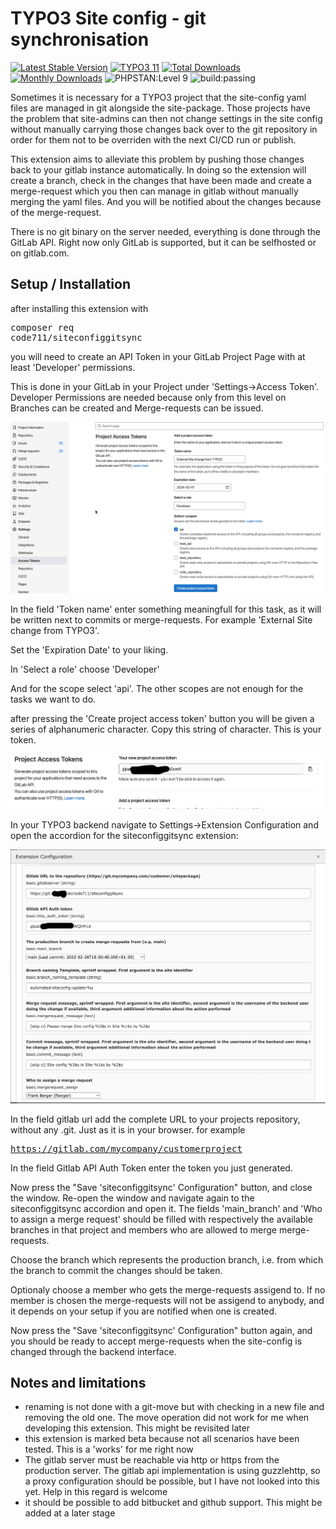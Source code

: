 # TYPO3 Site config - git synchronisation

[![Latest Stable Version](https://poser.pugx.org/code711/siteconfiggitsync/v/stable.svg)](https://extensions.typo3.org/code711/siteconfiggitsync/)
[![TYPO3 11](https://img.shields.io/badge/TYPO3-11-orange.svg)](https://get.typo3.org/version/11)
[![Total Downloads](https://poser.pugx.org/code711/siteconfiggitsync/d/total.svg)](https://packagist.org/packages/code711/siteconfiggitsync)
[![Monthly Downloads](https://poser.pugx.org/code711/siteconfiggitsync/d/monthly)](https://packagist.org/packages/sudhaus7/logformatter)
![PHPSTAN:Level 9](https://img.shields.io/badge/PHPStan-level%208-brightgreen.svg?style=flat])
![build:passing](https://img.shields.io/badge/build-passing-brightgreen.svg?style=flat])

Sometimes it is necessary for a TYPO3 project that the site-config yaml files are managed in git alongside the site-package. Those projects have the problem that site-admins can then not change settings in the site config without manually carrying those changes back over to the git repository in order for them not to be overriden with the next CI/CD run or publish.

This extension aims to alleviate this problem by pushing those changes back to your gitlab instance automatically. In doing so the extension will create a branch, check in the changes that have been made and create a merge-request which you then can manage in gitlab without manually merging the yaml files. And you will be notified about the changes because of the merge-request.

There is no git binary on the server needed, everything is done through the GitLab API. Right now only GitLab is supported, but it can be selfhosted or on gitlab.com.

## Setup / Installation

after installing this extension with <pre>composer req code711/siteconfiggitsync</pre> you will need to create an API Token in your GitLab Project Page with at least 'Developer' permissions.

This is done in your GitLab in your Project under 'Settings->Access Token'. Developer Permissions are needed because only from this level on Branches can be created and Merge-requests can be issued.

![Gitlab Backend](https://github.com/codeseveneleven/siteconfiggitsync/raw/main/Documentation/gitlab.png)

In the field 'Token name' enter something meaningfull for this task, as it will be written next to commits or merge-requests. For example 'External Site change from TYPO3'.

Set the 'Expiration Date' to your liking.

In 'Select a role' choose 'Developer'

And for the scope select 'api'. The other scopes are not enough for the tasks we want to do.

after pressing the 'Create project access token' button you will be given a series of alphanumeric character. Copy this string of character. This is your token.

![New Token](https://github.com/codeseveneleven/siteconfiggitsync/raw/main/Documentation/newtoken.png)

In your TYPO3 backend navigate to Settings->Extension Configuration and open the accordion for the siteconfiggitsync extension:

![Extension Config](https://github.com/codeseveneleven/siteconfiggitsync/raw/main/Documentation/extensionconfig.png)

In the field gitlab url add the complete URL to your projects repository, without any .git. Just as it is in your browser. for example <pre>https://gitlab.com/mycompany/customerproject </pre>

In the field Gitlab API Auth Token enter the token you just generated.

Now press the "Save 'siteconfiggitsync' Configuration" button, and close the window. Re-open the window and navigate again to the siteconfiggitsync accordion and open it. The fields 'main_branch' and 'Who to assign a merge request' should be filled with respectively the available branches in that project and members who are allowed to merge merge-requests.

Choose the branch which represents the production branch, i.e. from which the branch to commit the changes should be taken.

Optionaly choose a member who gets the merge-requests assigend to. If no member is chosen the merge-requests will not be assigend to anybody, and it depends on your setup if you are notified when one is created.

Now press the "Save 'siteconfiggitsync' Configuration" button again, and you should be ready to accept merge-requests when the site-config is changed through the backend interface.

## Notes and limitations

- renaming is not done with a git-move but with checking in a new file and removing the old one. The move operation did not work for me when developing this extension. This might be revisited later
- this extension is marked beta because not all scenarios have been tested. This is a 'works' for me right now
- The gitlab server must be reachable via http or https from the production server. The gitlab api implementation is using guzzlehttp, so a proxy configuration should be possible, but I have not looked into this yet. Help in this regard is welcome
- it should be possible to add bitbucket and github support. This might be added at a later stage

